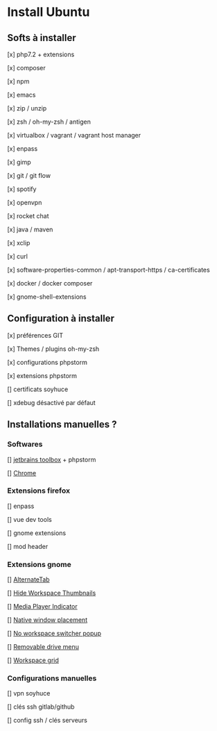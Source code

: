 # Install Ubuntu 

## Softs à installer

[x] php7.2 + extensions

[x] composer

[x] npm

[x] emacs

[x] zip / unzip

[x] zsh / oh-my-zsh / antigen

[x] virtualbox / vagrant / vagrant host manager

[x] enpass

[x] gimp

[x] git / git flow

[x] spotify

[x] openvpn

[x] rocket chat

[x] java / maven

[x] xclip

[x] curl

[x] software-properties-common / apt-transport-https / ca-certificates

[x] docker / docker composer

[x] gnome-shell-extensions

## Configuration à installer

[x] préférences GIT

[x] Themes / plugins oh-my-zsh

[x] configurations phpstorm 

[x] extensions phpstorm

[] certificats soyhuce

[] xdebug désactivé par défaut

## Installations manuelles ?

### Softwares

[] [jetbrains toolbox](https://www.jetbrains.com/toolbox/app/) + phpstorm

[] [Chrome](https://www.google.fr/chrome/)

### Extensions firefox

[] enpass

[] vue dev tools

[] gnome extensions

[] mod header

### Extensions gnome

[] [AlternateTab](https://extensions.gnome.org/extension/15/alternatetab/) 

[] [Hide Workspace Thumbnails](https://extensions.gnome.org/extension/808/hide-workspace-thumbnails/)

[] [Media Player Indicator](https://extensions.gnome.org/extension/55/media-player-indicator/)

[] [Native window placement](https://extensions.gnome.org/extension/18/native-window-placement/)

[] [No workspace switcher popup](https://extensions.gnome.org/extension/758/no-workspace-switcher-popup/)

[] [Removable drive menu](https://extensions.gnome.org/extension/7/removable-drive-menu/)

[] [Workspace grid](https://extensions.gnome.org/extension/484/workspace-grid/)

### Configurations manuelles

[] vpn soyhuce

[] clés ssh gitlab/github

[] config ssh / clés serveurs
